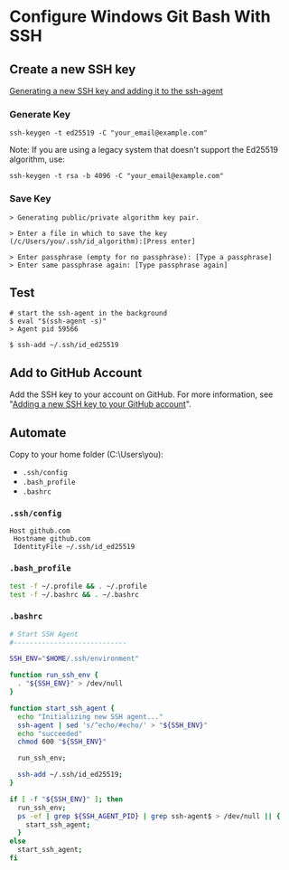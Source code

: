# Configure Windows Git Bash With SSH

## Create a new SSH key

[Generating a new SSH key and adding it to the ssh-agent](https://help.github.com/articles/generating-a-new-ssh-key-and-adding-it-to-the-ssh-agent/#platform-windows)

### Generate Key

```
ssh-keygen -t ed25519 -C "your_email@example.com"
```
Note: If you are using a legacy system that doesn't support the Ed25519 algorithm, use:
```
ssh-keygen -t rsa -b 4096 -C "your_email@example.com"
```

### Save Key

```
> Generating public/private algorithm key pair.
```
```
> Enter a file in which to save the key (/c/Users/you/.ssh/id_algorithm):[Press enter]
```
```
> Enter passphrase (empty for no passphrase): [Type a passphrase]
> Enter same passphrase again: [Type passphrase again]
```
## Test

```
# start the ssh-agent in the background
$ eval "$(ssh-agent -s)"
> Agent pid 59566
```
```
$ ssh-add ~/.ssh/id_ed25519
```

## Add to GitHub Account

Add the SSH key to your account on GitHub. For more information, see "[Adding a new SSH key to your GitHub account](https://docs.github.com/en/authentication/connecting-to-github-with-ssh/adding-a-new-ssh-key-to-your-github-account)".

## Automate

Copy to your home folder (C:\Users\you\):
- `.ssh/config`
- `.bash_profile`
- `.bashrc`

### `.ssh/config`

```
Host github.com
 Hostname github.com
 IdentityFile ~/.ssh/id_ed25519
```

### `.bash_profile`

```sh
test -f ~/.profile && . ~/.profile
test -f ~/.bashrc && . ~/.bashrc
```

### `.bashrc`

```sh
# Start SSH Agent
#----------------------------

SSH_ENV="$HOME/.ssh/environment"

function run_ssh_env {
  . "${SSH_ENV}" > /dev/null
}

function start_ssh_agent {
  echo "Initializing new SSH agent..."
  ssh-agent | sed 's/^echo/#echo/' > "${SSH_ENV}"
  echo "succeeded"
  chmod 600 "${SSH_ENV}"

  run_ssh_env;

  ssh-add ~/.ssh/id_ed25519;
}

if [ -f "${SSH_ENV}" ]; then
  run_ssh_env;
  ps -ef | grep ${SSH_AGENT_PID} | grep ssh-agent$ > /dev/null || {
    start_ssh_agent;
  }
else
  start_ssh_agent;
fi
```
